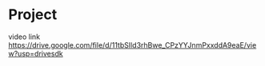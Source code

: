 # Project
video link https://drive.google.com/file/d/11tbSIld3rhBwe_CPzYYJnmPxxddA9eaE/view?usp=drivesdk
